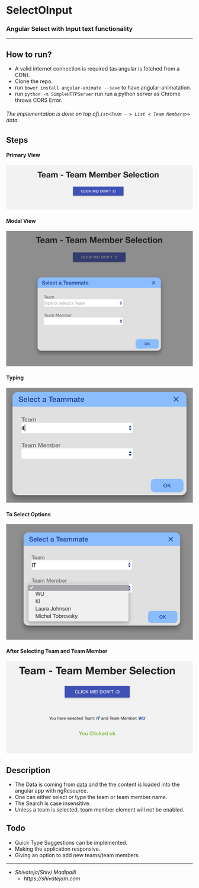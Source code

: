 # SelectOInput
### Angular Select with Input text functionality

----------

## How to run?
* A valid internet connection is required (as angular is fetched from a CDN).
* Clone the repo.
* run `bower install angular-animate --save` to have angular-animatation.
* run `python -m SimpleHTTPServer` run run a python server as Chrome throws CORS Error. 

###### The implementation is done  on top of`List<Team - > List < Team Members>>` data

## Steps

#### Primary View

![Parent View](/data/imgs/one.png?raw=true "")

#### Modal View

![Typing](/data/imgs/one-2.png?raw=true "")

#### Typing

![Typing](/data/imgs/typing.png?raw=true "")

#### To Select Options

![Typing](/data/imgs/options.png?raw=true "")


#### After Selecting Team and Team Member

![Typing](/data/imgs/last.png?raw=true "")

## Description
* The Data is coming from [data](https://github.com/shivateja-madipalli/SelectOInput/blob/master/data/teamMembers.json) and the the content is loaded into the angular app with ngResource.
* One can either select or type the team or team member name.
* The Search is case insensitive.
* Unless a team is selected, team member element will not be enabled.

## Todo
* Quick Type Suggestions can be implemented.
* Making the application responsive.
* Giving an option to add new teams/team members.

-------------

* _Shivateja(Shiv) Madipalli_
  * _https://shivatejam.com_
